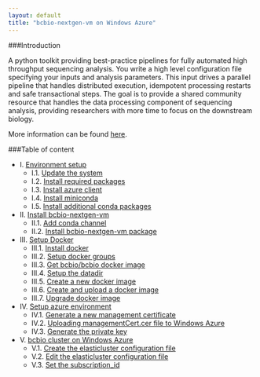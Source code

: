 ```yaml
---
layout: default
title: "bcbio-nextgen-vm on Windows Azure"
---
```


###Introduction

A python toolkit providing best-practice pipelines for fully automated high throughput sequencing analysis. You write a high level configuration file specifying your inputs and analysis parameters. This input drives a parallel pipeline that handles distributed execution, idempotent processing restarts and safe transactional steps. The goal is to provide a shared community resource that handles the data processing component of sequencing analysis, providing researchers with more time to focus on the downstream biology.

More information can be found [here](https://bcbio-nextgen.readthedocs.org/en/latest/).

###Table of content

- I. [Environment setup](doc/environment-setup.html)
    - I.1. [Update the system](doc/environment-setup.html#i1-update-the-system)
    - I.2. [Install required packages](doc/environment-setup.html#i2-install-required-packages)
    - I.3. [Install azure client](doc/environment-setup.html#i3-install-azure-client)
    - I.4. [Install miniconda](doc/environment-setup.html#i4-install-miniconda)
    - I.5. [Install additional conda packages](doc/environment-setup.html#i5-install-additional-conda-packages)
- II. [Install bcbio-nextgen-vm](doc/install-bcbio-nextgen-vm.html)
    - II.1. [Add conda channel](doc/install-bcbio-nextgen-vm.html#ii1-add-conda-channel)
    - II.2. [Install bcbio-nextgen-vm package](doc/install-bcbio-nextgen-vm.html#ii2-install-bcbio-nextgen-vm-package)
- III. [Setup Docker](doc/setup-docker.html)
    - III.1. [Install docker](doc/setup-docker.html#install-docker)
    - III.2. [Setup docker groups](doc/setup-docker.html#setup-docker-groups)
    - III.3. [Get bcbio/bcbio docker image](doc/setup-docker.html#get-bcbiobcbio-docker-image)
    - III.4. [Setup the datadir](doc/setup-docker.html#setup-the-datadir)
    - III.5. [Create a new docker image](doc/setup-docker.html#create-a-new-docker-image)
    - III.6. [Create and upload a docker image](doc/setup-docker.html#create-and-upload-a-docker-image)
    - III.7. [Upgrade docker image](doc/setup-docker.html#upgrade-docker-image)
- IV. [Setup azure environment](doc/setup-azure-environment.html)
    - IV.1. [Generate a new management certificate](doc/setup-azure-environment.html#generate-a-new-management-certificate)
    - IV.2. [Uploading managementCert.cer file to Windows Azure](doc/setup-azure-environment.html#uploading-managementcertcer-file-to-windows-azure)
    - IV.3. [Generate the private key](doc/setup-azure-environment.html#generate-the-private-key)
- V. [bcbio cluster on Windows Azure](doc/bcbio-cluster.html)
    - V.1. [Create the elasticluster configuration file](doc/bcbio-cluster.html#create-the-elasticluster-configuration-file)
    - V.2. [Edit the elasticluster configuration file](doc/bcbio-cluster.html#edit-the-elasticluster-configuration-file)
    - V.3. [Set the subscription_id](doc/bcbio-cluster.html#set-the-subscriptionid)

